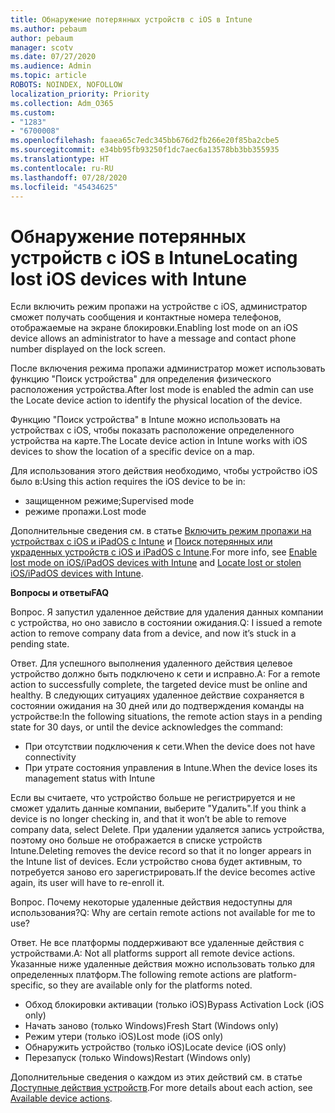 ```yaml
---
title: Обнаружение потерянных устройств с iOS в Intune
ms.author: pebaum
author: pebaum
manager: scotv
ms.date: 07/27/2020
ms.audience: Admin
ms.topic: article
ROBOTS: NOINDEX, NOFOLLOW
localization_priority: Priority
ms.collection: Adm_O365
ms.custom:
- "1283"
- "6700008"
ms.openlocfilehash: faaea65c7edc345bb676d2fb266e20f85ba2cbe5
ms.sourcegitcommit: e34bb95fb93250f1dc7aec6a13578bb3bb355935
ms.translationtype: HT
ms.contentlocale: ru-RU
ms.lasthandoff: 07/28/2020
ms.locfileid: "45434625"
---
```

# <a name="locating-lost-ios-devices-with-intune"></a><span data-ttu-id="48937-102">Обнаружение потерянных устройств с iOS в Intune</span><span class="sxs-lookup"><span data-stu-id="48937-102">Locating lost iOS devices with Intune</span></span>

<span data-ttu-id="48937-103">Если включить режим пропажи на устройстве с iOS, администратор сможет получать сообщения и контактные номера телефонов, отображаемые на экране блокировки.</span><span class="sxs-lookup"><span data-stu-id="48937-103">Enabling lost mode on an iOS device allows an administrator to have a message and contact phone number displayed on the lock screen.</span></span>

<span data-ttu-id="48937-104">После включения режима пропажи администратор может использовать функцию "Поиск устройства" для определения физического расположения устройства.</span><span class="sxs-lookup"><span data-stu-id="48937-104">After lost mode is enabled the admin can use the Locate device action to identify the physical location of the device.</span></span>

<span data-ttu-id="48937-105">Функцию "Поиск устройства" в Intune можно использовать на устройствах с iOS, чтобы показать расположение определенного устройства на карте.</span><span class="sxs-lookup"><span data-stu-id="48937-105">The Locate device action in Intune works with iOS devices to show the location of a specific device on a map.</span></span>

<span data-ttu-id="48937-106">Для использования этого действия необходимо, чтобы устройство iOS было в:</span><span class="sxs-lookup"><span data-stu-id="48937-106">Using this action requires the iOS device to be in:</span></span>

- <span data-ttu-id="48937-107">защищенном режиме;</span><span class="sxs-lookup"><span data-stu-id="48937-107">Supervised mode</span></span>
- <span data-ttu-id="48937-108">режиме пропажи.</span><span class="sxs-lookup"><span data-stu-id="48937-108">Lost mode</span></span>

<span data-ttu-id="48937-109">Дополнительные сведения см. в статье [Включить режим пропажи на устройствах с iOS и iPadOS с Intune](https://docs.microsoft.com/intune/device-lost-mode) и [Поиск потерянных или украденных устройств с iOS и iPadOS с Intune](https://docs.microsoft.com/intune/device-locate).</span><span class="sxs-lookup"><span data-stu-id="48937-109">For more info, see [Enable lost mode on iOS/iPadOS devices with Intune](https://docs.microsoft.com/intune/device-lost-mode) and [Locate lost or stolen iOS/iPadOS devices with Intune](https://docs.microsoft.com/intune/device-locate).</span></span>

<span data-ttu-id="48937-110">**Вопросы и ответы**</span><span class="sxs-lookup"><span data-stu-id="48937-110">**FAQ**</span></span>

<span data-ttu-id="48937-111">Вопрос. Я запустил удаленное действие для удаления данных компании с устройства, но оно зависло в состоянии ожидания.</span><span class="sxs-lookup"><span data-stu-id="48937-111">Q: I issued a remote action to remove company data from a device, and now it’s stuck in a pending state.</span></span>

<span data-ttu-id="48937-112">Ответ. Для успешного выполнения удаленного действия целевое устройство должно быть подключено к сети и исправно.</span><span class="sxs-lookup"><span data-stu-id="48937-112">A: For a remote action to successfully complete, the targeted device must be online and healthy.</span></span> <span data-ttu-id="48937-113">В следующих ситуациях удаленное действие сохраняется в состоянии ожидания на 30 дней или до подтверждения команды на устройстве:</span><span class="sxs-lookup"><span data-stu-id="48937-113">In the following situations, the remote action stays in a pending state for 30 days, or until the device acknowledges the command:</span></span>

- <span data-ttu-id="48937-114">При отсутствии подключения к сети.</span><span class="sxs-lookup"><span data-stu-id="48937-114">When the device does not have connectivity</span></span>
- <span data-ttu-id="48937-115">При утрате состояния управления в Intune.</span><span class="sxs-lookup"><span data-stu-id="48937-115">When the device loses its management status with Intune</span></span>

<span data-ttu-id="48937-116">Если вы считаете, что устройство больше не регистрируется и не сможет удалить данные компании, выберите "Удалить".</span><span class="sxs-lookup"><span data-stu-id="48937-116">If you think a device is no longer checking in, and that it won’t be able to remove company data, select Delete.</span></span> <span data-ttu-id="48937-117">При удалении удаляется запись устройства, поэтому оно больше не отображается в списке устройств Intune.</span><span class="sxs-lookup"><span data-stu-id="48937-117">Deleting removes the device record so that it no longer appears in the Intune list of devices.</span></span> <span data-ttu-id="48937-118">Если устройство снова будет активным, то потребуется заново его зарегистрировать.</span><span class="sxs-lookup"><span data-stu-id="48937-118">If the device becomes active again, its user will have to re-enroll it.</span></span>

<span data-ttu-id="48937-119">Вопрос. Почему некоторые удаленные действия недоступны для использования?</span><span class="sxs-lookup"><span data-stu-id="48937-119">Q: Why are certain remote actions not available for me to use?</span></span>

<span data-ttu-id="48937-120">Ответ. Не все платформы поддерживают все удаленные действия с устройствами.</span><span class="sxs-lookup"><span data-stu-id="48937-120">A: Not all platforms support all remote device actions.</span></span> <span data-ttu-id="48937-121">Указанные ниже удаленные действия можно использовать только для определенных платформ.</span><span class="sxs-lookup"><span data-stu-id="48937-121">The following remote actions are platform-specific, so they are available only for the platforms noted.</span></span>

- <span data-ttu-id="48937-122">Обход блокировки активации (только iOS)</span><span class="sxs-lookup"><span data-stu-id="48937-122">Bypass Activation Lock (iOS only)</span></span>
- <span data-ttu-id="48937-123">Начать заново (только Windows)</span><span class="sxs-lookup"><span data-stu-id="48937-123">Fresh Start (Windows only)</span></span>
- <span data-ttu-id="48937-124">Режим утери (только iOS)</span><span class="sxs-lookup"><span data-stu-id="48937-124">Lost mode (iOS only)</span></span>
- <span data-ttu-id="48937-125">Обнаружить устройство (только iOS)</span><span class="sxs-lookup"><span data-stu-id="48937-125">Locate device (iOS only)</span></span>
- <span data-ttu-id="48937-126">Перезапуск (только Windows)</span><span class="sxs-lookup"><span data-stu-id="48937-126">Restart (Windows only)</span></span>

<span data-ttu-id="48937-127">Дополнительные сведения о каждом из этих действий см. в статье [Доступные действия устройств](https://docs.microsoft.com/intune/device-management#available-device-actions).</span><span class="sxs-lookup"><span data-stu-id="48937-127">For more details about each action, see [Available device actions](https://docs.microsoft.com/intune/device-management#available-device-actions).</span></span>